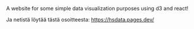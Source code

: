 A website for some simple data visualization purposes using d3 and react!

Ja netistä löytää tästä osoitteesta: https://hsdata.pages.dev/

